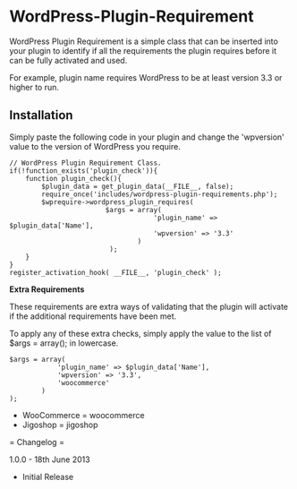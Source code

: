 WordPress-Plugin-Requirement
============================

WordPress Plugin Requirement is a simple class that can be inserted into your plugin to identify if all the requirements the plugin requires before it can be fully activated and used.

For example, plugin name requires WordPress to be at least version 3.3 or higher to run.

## Installation

Simply paste the following code in your plugin and change the 'wpversion' value to the version of WordPress you require.

```
// WordPress Plugin Requirement Class.
if(!function_exists('plugin_check')){
	function plugin_check(){
		$plugin_data = get_plugin_data(__FILE__, false);
		require_once('includes/wordpress-plugin-requirements.php');
		$wprequire->wordpress_plugin_requires( 
						$args = array(
									'plugin_name' => $plugin_data['Name'], 
									'wpversion' => '3.3'
								)
						 );
	}
}
register_activation_hook( __FILE__, 'plugin_check' );
```

__Extra Requirements__

These requirements are extra ways of validating that the plugin will activate if the additional requirements have been met.

To apply any of these extra checks, simply apply the value to the list of $args = array(); in lowercase.

```
$args = array(
			'plugin_name' => $plugin_data['Name'], 
			'wpversion' => '3.3',
			'woocommerce'
		)
);
```

* WooCommerce = woocommerce
* Jigoshop = jigoshop

= Changelog =

1.0.0 - 18th June 2013
* Initial Release